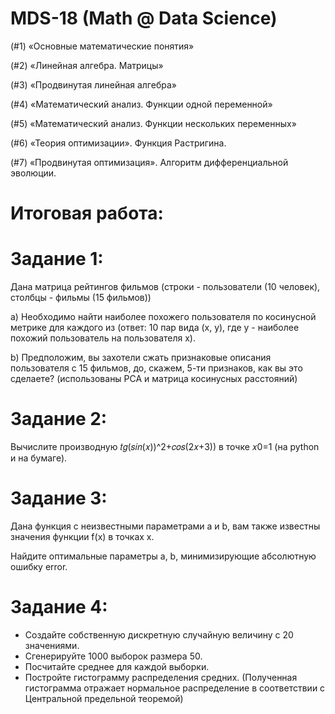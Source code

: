 # MDS-18 (Math @ Data Science)

(#1) «Основные математические понятия» 

(#2) «Линейная алгебра. Матрицы» 

(#3) «Продвинутая линейная алгебра» 

(#4) «Математический анализ. Функции одной переменной» 

(#5) «Математический анализ. Функции нескольких переменных»

(#6) «Теория оптимизации». Функция Растригина.

(#7) «Продвинутая оптимизация». Алгоритм дифференциальной эволюции.

# Итоговая работа:
# Задание 1:
 Дана матрица рейтингов фильмов (строки - пользователи (10 человек), столбцы - фильмы (15 фильмов))
 
 a) Необходимо найти наиболее похожего пользователя по косинусной метрике для каждого из 
    (ответ: 10 пар вида (x, y), где y - наиболее похожий пользователь на пользователя x).
    
 b) Предположим, вы захотели сжать признаковые описания пользователя с 15 фильмов, до, 
    скажем, 5-ти признаков, как вы это сделаете? (использованы PCA и матрица косинусных расстояний)
    
# Задание 2:
 Вычислите производную  𝑡𝑔(𝑠𝑖𝑛(𝑥))^2+𝑐𝑜𝑠(2𝑥+3))  в точке  𝑥0=1  (на python и на бумаге).
 
# Задание 3:
 Дана функция с неизвестными параметрами a и b, вам также известны значения функции f(x) в точках x. 
 
 Найдите оптимальные параметры a, b, минимизирующие абсолютную ошибку error.
 
# Задание 4:
 - Создайте собственную дискретную случайную величину с 20 значениями. 
 - Сгенерируйте 1000 выборок размера 50. 
 - Посчитайте среднее для каждой выборки. 
 - Постройте гистограмму распределения средних. (Полученная гистограмма отражает нормальное распределение в соответствии с Центральной предельной теоремой)
